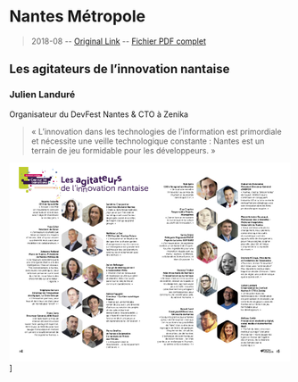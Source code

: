 # Nantes Métropole

> 2018-08 -- [Original Link](https://twitter.com/franckytrichet/status/1065669138767626242) -- [Fichier PDF complet](./2018-08-gdg-innovation-nm-smart-city-plaquette.pdf ':ignore')


## Les agitateurs de l’innovation nantaise

### Julien Landuré

Organisateur du DevFest Nantes & CTO à Zenika
> « L’innovation dans les technologies de l’information est primordiale et nécessite une veille technologique constante : Nantes est un terrain de jeu formidable pour les développeurs. »

![Img](./2018-08-gdg-innovation-nm-smart-city-plaquette.png)]